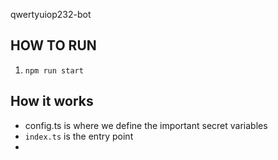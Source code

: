 qwertyuiop232-bot

## HOW TO RUN
1. `npm run start`

## How it works
- config.ts is where we define the important secret variables
- `index.ts` is the entry point
-  